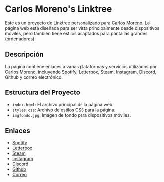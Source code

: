 # Carlos Moreno's Linktree

Este es un proyecto de Linktree personalizado para Carlos Moreno. La página web está diseñada para ser vista principalmente desde dispositivos móviles, pero también tiene estilos adaptados para pantallas grandes (ordenadores).

## Descripción

La página contiene enlaces a varias plataformas y servicios utilizados por Carlos Moreno, incluyendo Spotify, Letterbox, Steam, Instagram, Discord, Github y correo electrónico.

## Estructura del Proyecto

- `index.html`: El archivo principal de la página web.
- `styles.css`: Archivo de estilos CSS para la página.
- `imgfondo.jpg`: Imagen de fondo para dispositivos móviles.

## Enlaces

- [Spotify](https://open.spotify.com/user/21ekd643rqqyxhssbnqjycrfy?si=f6f29d6814664eab)
- [Letterbox](https://boxd.it/9uosP)
- [Steam](https://steamcommunity.com/id/poopoopeepeeheehee/)
- [Instagram](https://www.instagram.com/carlosmorenomalvado/)
- [Discord](https://discordapp.com/users/357955189149532161)
- [Github](https://github.com/carmoran0)
- [Correo](mailto:metricas_mensulas.0p@icloud.com)

